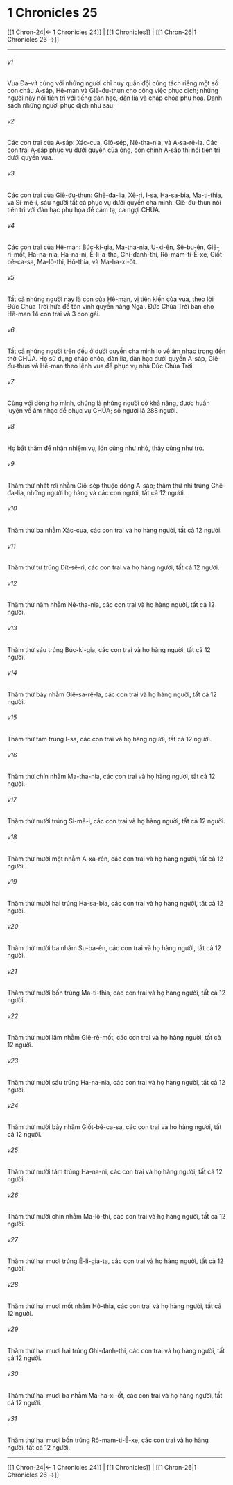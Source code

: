 # 1 Chronicles 25

[[1 Chron-24|← 1 Chronicles 24]] | [[1 Chronicles]] | [[1 Chron-26|1 Chronicles 26 →]]
***



###### v1 
Vua Đa-vít cùng với những người chỉ huy quân đội cũng tách riêng một số con cháu A-sáp, Hê-man và Giê-đu-thun cho công việc phục dịch; những người này nói tiên tri với tiếng đàn hạc, đàn lia và chập chỏa phụ họa. Danh sách những người phục dịch như sau: 

###### v2 
Các con trai của A-sáp: Xác-cua, Giô-sép, Nê-tha-nia, và A-sa-rê-la. Các con trai A-sáp phục vụ dưới quyền của ông, còn chính A-sáp thì nói tiên tri dưới quyền vua. 

###### v3 
Các con trai của Giê-đu-thun: Ghê-đa-lia, Xê-ri, I-sa, Ha-sa-bia, Ma-ti-thia, và Si-mê-i, sáu người tất cả phục vụ dưới quyền cha mình. Giê-đu-thun nói tiên tri với đàn hạc phụ họa để cảm tạ, ca ngợi CHÚA. 

###### v4 
Các con trai của Hê-man: Búc-ki-gia, Ma-tha-nia, U-xi-ên, Sê-bu-ên, Giê-ri-mốt, Ha-na-nia, Ha-na-ni, Ê-li-a-tha, Ghi-đanh-thi, Rô-mam-ti-Ê-xe, Giốt-bê-ca-sa, Ma-lô-thi, Hô-thia, và Ma-ha-xi-ốt. 

###### v5 
Tất cả những người này là con của Hê-man, vị tiên kiến của vua, theo lời Đức Chúa Trời hứa để tôn vinh quyền năng Ngài. Đức Chúa Trời ban cho Hê-man 14 con trai và 3 con gái. 

###### v6 
Tất cả những người trên đều ở dưới quyền cha mình lo về âm nhạc trong đền thờ CHÚA. Họ sử dụng chập chỏa, đàn lia, đàn hạc dưới quyền A-sáp, Giê-đu-thun và Hê-man theo lệnh vua để phục vụ nhà Đức Chúa Trời. 

###### v7 
Cùng với dòng họ mình, chúng là những người có khả năng, được huấn luyện về âm nhạc để phục vụ CHÚA; số người là 288 người. 

###### v8 
Họ bắt thăm để nhận nhiệm vụ, lớn cũng như nhỏ, thầy cũng như trò. 

###### v9 
Thăm thứ nhất rơi nhằm Giô-sép thuộc dòng A-sáp; thăm thứ nhì trúng Ghê-đa-lia, những người họ hàng và các con người, tất cả 12 người. 

###### v10 
Thăm thứ ba nhằm Xác-cua, các con trai và họ hàng người, tất cả 12 người. 

###### v11 
Thăm thứ tư trúng Dít-sê-ri, các con trai và họ hàng người, tất cả 12 người. 

###### v12 
Thăm thứ năm nhằm Nê-tha-nia, các con trai và họ hàng người, tất cả 12 người. 

###### v13 
Thăm thứ sáu trúng Búc-ki-gia, các con trai và họ hàng người, tất cả 12 người. 

###### v14 
Thăm thứ bảy nhằm Giê-sa-rê-la, các con trai và họ hàng người, tất cả 12 người. 

###### v15 
Thăm thứ tám trúng I-sa, các con trai và họ hàng người, tất cả 12 người. 

###### v16 
Thăm thứ chín nhằm Ma-tha-nia, các con trai và họ hàng người, tất cả 12 người. 

###### v17 
Thăm thứ mười trúng Si-mê-i, các con trai và họ hàng người, tất cả 12 người. 

###### v18 
Thăm thứ mười một nhằm A-xa-rên, các con trai và họ hàng người, tất cả 12 người. 

###### v19 
Thăm thứ mười hai trúng Ha-sa-bia, các con trai và họ hàng người, tất cả 12 người. 

###### v20 
Thăm thứ mười ba nhằm Su-ba-ên, các con trai và họ hàng người, tất cả 12 người. 

###### v21 
Thăm thứ mười bốn trúng Ma-ti-thia, các con trai và họ hàng người, tất cả 12 người. 

###### v22 
Thăm thứ mười lăm nhằm Giê-rê-mốt, các con trai và họ hàng người, tất cả 12 người. 

###### v23 
Thăm thứ mười sáu trúng Ha-na-nia, các con trai và họ hàng người, tất cả 12 người. 

###### v24 
Thăm thứ mười bảy nhằm Giốt-bê-ca-sa, các con trai và họ hàng người, tất cả 12 người. 

###### v25 
Thăm thứ mười tám trúng Ha-na-ni, các con trai và họ hàng người, tất cả 12 người. 

###### v26 
Thăm thứ mười chín nhằm Ma-lô-thi, các con trai và họ hàng người, tất cả 12 người. 

###### v27 
Thăm thứ hai mươi trúng Ê-li-gia-ta, các con trai và họ hàng người, tất cả 12 người. 

###### v28 
Thăm thứ hai mươi mốt nhằm Hô-thia, các con trai và họ hàng người, tất cả 12 người. 

###### v29 
Thăm thứ hai mươi hai trúng Ghi-đanh-thi, các con trai và họ hàng người, tất cả 12 người. 

###### v30 
Thăm thứ hai mươi ba nhằm Ma-ha-xi-ốt, các con trai và họ hàng người, tất cả 12 người. 

###### v31 
Thăm thứ hai mươi bốn trúng Rô-mam-ti-Ê-xe, các con trai và họ hàng người, tất cả 12 người.

***
[[1 Chron-24|← 1 Chronicles 24]] | [[1 Chronicles]] | [[1 Chron-26|1 Chronicles 26 →]]
